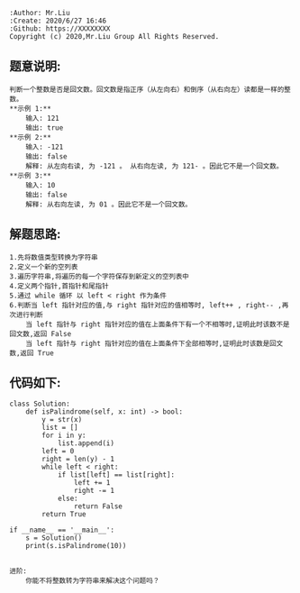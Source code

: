     :Author: Mr.Liu
    :Create: 2020/6/27 16:46
    :Github: https://XXXXXXXX
    Copyright (c) 2020,Mr.Liu Group All Rights Reserved.

## 题意说明:
    判断一个整数是否是回文数。回文数是指正序（从左向右）和倒序（从右向左）读都是一样的整数。
    **示例 1:**
        输入: 121
        输出: true
    **示例 2:**
        输入: -121
        输出: false
        解释: 从左向右读, 为 -121 。 从右向左读, 为 121- 。因此它不是一个回文数。
    **示例 3:**
        输入: 10
        输出: false
        解释: 从右向左读, 为 01 。因此它不是一个回文数。

## 解题思路:
    1.先将数值类型转换为字符串
    2.定义一个新的空列表
    3.遍历字符串,将遍历的每一个字符保存到新定义的空列表中
    4.定义两个指针,首指针和尾指针
    5.通过 while 循环 以 left < right 作为条件
    6.判断当 left 指针对应的值,与 right 指针对应的值相等时, left++ , right-- ,再次进行判断
        当 left 指针与 right 指针对应的值在上面条件下有一个不相等时,证明此时该数不是回文数,返回 False
        当 left 指针与 right 指针对应的值在上面条件下全部相等时,证明此时该数是回文数,返回 True

## 代码如下:
    class Solution:
        def isPalindrome(self, x: int) -> bool:
            y = str(x)
            list = []
            for i in y:
                list.append(i)
            left = 0
            right = len(y) - 1
            while left < right:
                if list[left] == list[right]:
                    left += 1
                    right -= 1
                else:
                    return False
            return True
    
    if __name__ == '__main__':
        s = Solution()
        print(s.isPalindrome(10))
    
    
    进阶:
        你能不将整数转为字符串来解决这个问题吗？

